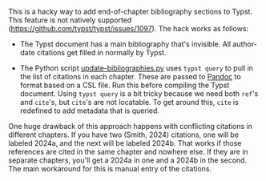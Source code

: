 
This is a hacky way to add end-of-chapter bibliography sections to
Typst. This feature is not natively supported
(https://github.com/typst/typst/issues/1097). The hack works as follows:

* The Typst document has a main bibliography that's invisible. All
  author-date citations get filled in normally by Typst.

* The Python script
  [update-bibliographies.py](./update-bibliographies.py) uses `typst
  query` to pull in the list of citations in each chapter. These are
  passed to [Pandoc](https://pandoc.org/) to format based on a CSL file.
  Run this before compiling the Typst document. Using `typst query` is a
  bit tricky because we need both `ref`'s and `cite`'s, but `cite`'s are
  not locatable. To get around this, `cite` is redefined to add metadata
  that is queried.

One huge drawback of this approach happens with conflicting citations
in different chapters. If you have two (Smith, 2024) citations, one will
be labeled 2024a, and the next will be labeled 2024b. That works if
those references are cited in the same chapter and nowhere else. If they
are in separate chapters, you'll get a 2024a in one and a 2024b in the
second. The main workaround for this is manual entry of the citations.
